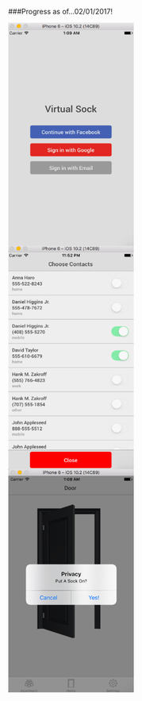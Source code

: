 
###Progress as of...02/01/2017!

<p align='center'>
<img src="https://github.com/christiancasal/vSock/blob/master/stills/ss3.png" align="left" height="450" width="253" />
<img src="https://github.com/christiancasal/vSock/blob/master/stills/ss2.png" align="left" height="450" width="253" />
<img src="https://github.com/christiancasal/vSock/blob/master/stills/ss1.png" align="left" height="450" width="253" />
</p>

